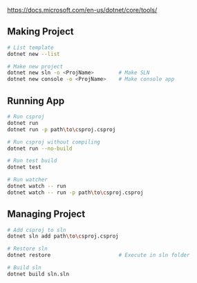 https://docs.microsoft.com/en-us/dotnet/core/tools/

## Making Project
```bash
# List template
dotnet new --list

# Make new project
dotnet new sln -o <ProjName>        # Make SLN
dotnet new console -o <ProjName>    # Make console app
```

## Running App
```bash
# Run csproj
dotnet run
dotnet run -p path\to\csproj.csproj

# Run csproj without compiling
dotnet run --no-build

# Run test build
dotnet test

# Run watcher
dotnet watch -- run
dotnet watch -- run -p path\to\csproj.csproj
```

## Managing Project
```bash
# Add csproj to sln
dotnet sln add path\to\csproj.csproj

# Restore sln
dotnet restore                      # Execute in sln folder

# Build sln
dotnet build sln.sln
```
